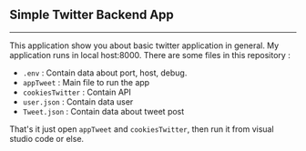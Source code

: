 ## Simple Twitter Backend App
______________________________

This application show you about basic twitter application in general. My application runs in local host:8000. There are some files in this repository :
- `.env`              : Contain data about port, host, debug.
- `appTweet`          : Main file to run the app
- `cookiesTwitter`    : Contain API
- `user.json`         : Contain data user
- `Tweet.json`        : Contain data about tweet post

That's it just open `appTweet` and `cookiesTwitter`, then run it from visual studio code or else. 

